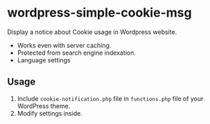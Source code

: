 # wordpress-simple-cookie-msg

Display a notice about Cookie usage in Wordpress website.

* Works even with server caching. 
* Protected from search engine indexation.
* Language settings

Usage
---
1. Include `cookie-notification.php` file in `functions.php` file of your WordPress theme.
2. Modify settings inside.
